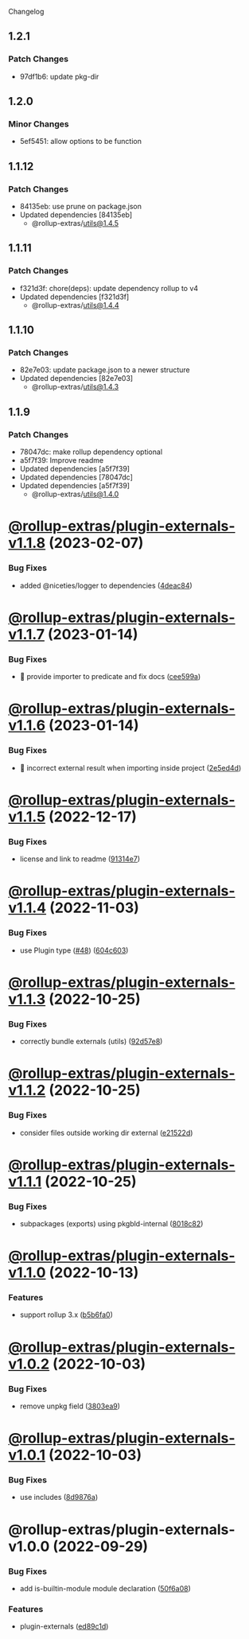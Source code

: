 Changelog

## 1.2.1

### Patch Changes

- 97df1b6: update pkg-dir

## 1.2.0

### Minor Changes

- 5ef5451: allow options to be function

## 1.1.12

### Patch Changes

- 84135eb: use prune on package.json
- Updated dependencies [84135eb]
  - @rollup-extras/utils@1.4.5

## 1.1.11

### Patch Changes

- f321d3f: chore(deps): update dependency rollup to v4
- Updated dependencies [f321d3f]
  - @rollup-extras/utils@1.4.4

## 1.1.10

### Patch Changes

- 82e7e03: update package.json to a newer structure
- Updated dependencies [82e7e03]
  - @rollup-extras/utils@1.4.3

## 1.1.9

### Patch Changes

- 78047dc: make rollup dependency optional
- a5f7f39: Improve readme
- Updated dependencies [a5f7f39]
- Updated dependencies [78047dc]
- Updated dependencies [a5f7f39]
  - @rollup-extras/utils@1.4.0

# [@rollup-extras/plugin-externals-v1.1.8](https://github.com/kshutkin/rollup-extras/compare/@rollup-extras/plugin-externals-v1.1.7...@rollup-extras/plugin-externals-v1.1.8) (2023-02-07)

### Bug Fixes

- added @niceties/logger to dependencies ([4deac84](https://github.com/kshutkin/rollup-extras/commit/4deac843a099a895b802cd7890a3b8f59b0017e6))

# [@rollup-extras/plugin-externals-v1.1.7](https://github.com/kshutkin/rollup-extras/compare/@rollup-extras/plugin-externals-v1.1.6...@rollup-extras/plugin-externals-v1.1.7) (2023-01-14)

### Bug Fixes

- 🐛 provide importer to predicate and fix docs ([cee599a](https://github.com/kshutkin/rollup-extras/commit/cee599a3e7357c234c2e5273fede09e5effde52e))

# [@rollup-extras/plugin-externals-v1.1.6](https://github.com/kshutkin/rollup-extras/compare/@rollup-extras/plugin-externals-v1.1.5...@rollup-extras/plugin-externals-v1.1.6) (2023-01-14)

### Bug Fixes

- 🐛 incorrect external result when importing inside project ([2e5ed4d](https://github.com/kshutkin/rollup-extras/commit/2e5ed4d92b37ffbbeb8db46469c168fa5836acf5))

# [@rollup-extras/plugin-externals-v1.1.5](https://github.com/kshutkin/rollup-extras/compare/@rollup-extras/plugin-externals-v1.1.4...@rollup-extras/plugin-externals-v1.1.5) (2022-12-17)

### Bug Fixes

- license and link to readme ([91314e7](https://github.com/kshutkin/rollup-extras/commit/91314e7d26a60fc9ff7898e19434b1061016ab40))

# [@rollup-extras/plugin-externals-v1.1.4](https://github.com/kshutkin/rollup-extras/compare/@rollup-extras/plugin-externals-v1.1.3...@rollup-extras/plugin-externals-v1.1.4) (2022-11-03)

### Bug Fixes

- use Plugin type ([#48](https://github.com/kshutkin/rollup-extras/issues/48)) ([604c603](https://github.com/kshutkin/rollup-extras/commit/604c60320bc1713a7cab229b9b66e372f7f1f922))

# [@rollup-extras/plugin-externals-v1.1.3](https://github.com/kshutkin/rollup-extras/compare/@rollup-extras/plugin-externals-v1.1.2...@rollup-extras/plugin-externals-v1.1.3) (2022-10-25)

### Bug Fixes

- correctly bundle externals (utils) ([92d57e8](https://github.com/kshutkin/rollup-extras/commit/92d57e89added20a06c7d46b7e29f5bda6d2c869))

# [@rollup-extras/plugin-externals-v1.1.2](https://github.com/kshutkin/rollup-extras/compare/@rollup-extras/plugin-externals-v1.1.1...@rollup-extras/plugin-externals-v1.1.2) (2022-10-25)

### Bug Fixes

- consider files outside working dir external ([e21522d](https://github.com/kshutkin/rollup-extras/commit/e21522d4601e75522ec6231693968e211e578246))

# [@rollup-extras/plugin-externals-v1.1.1](https://github.com/kshutkin/rollup-extras/compare/@rollup-extras/plugin-externals-v1.1.0...@rollup-extras/plugin-externals-v1.1.1) (2022-10-25)

### Bug Fixes

- subpackages (exports) using pkgbld-internal ([8018c82](https://github.com/kshutkin/rollup-extras/commit/8018c82fd23aceaf64ea18ea7e6ce46a932a1508))

# [@rollup-extras/plugin-externals-v1.1.0](https://github.com/kshutkin/rollup-extras/compare/@rollup-extras/plugin-externals-v1.0.2...@rollup-extras/plugin-externals-v1.1.0) (2022-10-13)

### Features

- support rollup 3.x ([b5b6fa0](https://github.com/kshutkin/rollup-extras/commit/b5b6fa08bc7ed6846b8d1404d14d96365a8cab02))

# [@rollup-extras/plugin-externals-v1.0.2](https://github.com/kshutkin/rollup-extras/compare/@rollup-extras/plugin-externals-v1.0.1...@rollup-extras/plugin-externals-v1.0.2) (2022-10-03)

### Bug Fixes

- remove unpkg field ([3803ea9](https://github.com/kshutkin/rollup-extras/commit/3803ea995f6042431d96e0e6a6c9d59050d8bfeb))

# [@rollup-extras/plugin-externals-v1.0.1](https://github.com/kshutkin/rollup-extras/compare/@rollup-extras/plugin-externals-v1.0.0...@rollup-extras/plugin-externals-v1.0.1) (2022-10-03)

### Bug Fixes

- use includes ([8d9876a](https://github.com/kshutkin/rollup-extras/commit/8d9876af3b9531fa756a61471de157a9bd461a4e))

# @rollup-extras/plugin-externals-v1.0.0 (2022-09-29)

### Bug Fixes

- add is-builtin-module module declaration ([50f6a08](https://github.com/kshutkin/rollup-extras/commit/50f6a0856953847c78dc52f828ae2a40db99694f))

### Features

- plugin-externals ([ed89c1d](https://github.com/kshutkin/rollup-extras/commit/ed89c1db929ca984d63f3ad7376d9876554371b9))
